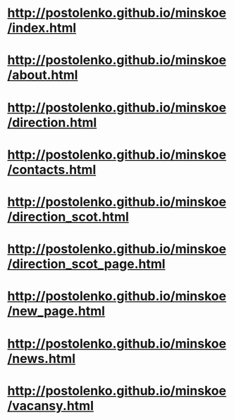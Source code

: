 # http://postolenko.github.io/minskoe/index.html
# http://postolenko.github.io/minskoe/about.html
# http://postolenko.github.io/minskoe/direction.html
# http://postolenko.github.io/minskoe/contacts.html
# http://postolenko.github.io/minskoe/direction_scot.html
# http://postolenko.github.io/minskoe/direction_scot_page.html
# http://postolenko.github.io/minskoe/new_page.html
# http://postolenko.github.io/minskoe/news.html
# http://postolenko.github.io/minskoe/vacansy.html